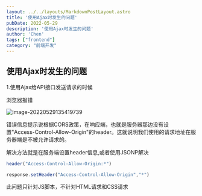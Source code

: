 ```yaml
---
layout: ../../layouts/MarkdownPostLayout.astro
title: '使用Ajax时发生的问题'
pubDate: 2022-05-29
description: '使用Ajax时发生的问题'
author: 'Chen'
tags: ["frontend"]
category: "前端开发"
---
```

## 使用Ajax时发生的问题

1.使用Ajax给API接口发送请求的时候

浏览器报错

![image-20220529135419739](C:\Users\Chen\AppData\Roaming\Typora\typora-user-images\image-20220529135419739.png)

错误信息提示说根据CORS政策，在响应端，也就是服务器那边没有设置"Access-Control-Allow-Origin"的header。这就说明我们使用的请求地址在服务器端是不被允许请求的。

解决方法就是在服务端设置header信息,或者使用JSONP解决

```php
header("Access-Control-Allow-Origin:*")
```

```js
response.setHeader("Access-Control-Allow-Origin","*")
```


此问题只针对JS脚本，不针对HTML请求和CSS请求

